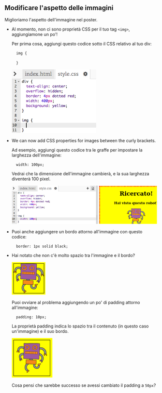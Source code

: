 ## Modificare l'aspetto delle immagini

Miglioriamo l'aspetto dell'immagine nel poster.

+ Al momento, non ci sono proprietà CSS per il tuo tag `<img>`, aggiungiamone un po'!
    
    Per prima cosa, aggiungi questo codice sotto il CSS relativo al tuo div:
    
        img {
        
        }
        
    
    ![schermata](images/wanted-img-css.png)

+ We can now add CSS properties for images between the curly brackets.
    
    Ad esempio, aggiungi questo codice tra le graffe per impostare la larghezza dell'immagine:
    
        width: 100px;
        
    
    Vedrai che la dimensione dell'immagine cambierà, e la sua larghezza diventerà 100 pixel.
    
    ![schermata](images/wanted-img-width.png)

+ Puoi anche aggiungere un bordo attorno all'immagine con questo codice:
    
        border: 1px solid black;
        

+ Hai notato che non c'è molto spazio tra l'immagine e il bordo?
    
    ![schermata](images/wanted-img-border.png)
    
    Puoi ovviare al problema aggiungendo un po' di padding attorno all'immagine:
    
        padding: 10px;
        
    
    La proprietà padding indica lo spazio tra il contenuto (in questo caso un'immagine) e il suo bordo.
    
    ![schermata](images/wanted-img-padding.png)
    
    Cosa pensi che sarebbe successo se avessi cambiato il padding a `50px`?